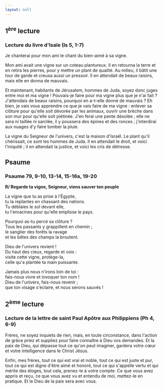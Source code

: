 ```yaml
---
layout: null
---
```

## 1<sup>ère</sup> lecture

### Lecture du livre d'Isaïe (Is 5, 1-7)

Je chanterai pour mon ami le chant du bien-aimé à sa vigne.

Mon ami avait une vigne sur un coteau plantureux. Il en retourna la terre et en retira les pierres, pour y mettre un plant de qualité. Au milieu, il bâtit une tour de garde et creusa aussi un pressoir. Il en attendait de beaux raisins, mais elle en donna de mauvais.

Et maintenant, habitants de Jérusalem, hommes de Juda, soyez donc juges entre moi et ma vigne ! Pouvais-je faire pour ma vigne plus que je n'ai fait ? J'attendais de beaux raisins, pourquoi en a-t-elle donné de mauvais ? Eh bien, je vais vous apprendre ce que je vais faire de ma vigne : enlever sa clôture pour qu'elle soit dévorée par les animaux, ouvrir une brèche dans son mur pour qu'elle soit piétinée. J'en ferai une pente désolée ; elle ne sera ni taillée ni sarclée, il y poussera des épines et des ronces ; j'interdirai aux nuages d'y faire tomber la pluie.

La vigne du Seigneur de l'univers, c'est la maison d'Israël. Le plant qu'il chérissait, ce sont les hommes de Juda. Il en attendait le droit, et voici l'iniquité ; il en attendait la justice, et voici les cris de détresse.

## Psaume

### Psaume 79, 9-10, 13-14, 15-16a, 19-20

**R/ Regarde ta vigne, Seigneur, viens sauver ton peuple**

La vigne que tu as prise à l'Égypte,  
tu la replantes en chassant des nations.  
Tu déblaies le sol devant elle,  
tu l'enracines pour qu'elle emplisse le pays.  

Pourquoi as-tu percé sa clôture ?  
Tous les passants y grappillent en chemin ;  
le sanglier des forêts la ravage  
et les bêtes des champs la broutent.  

Dieu de l'univers revient !  
Du haut des cieux, regarde et vois :  
visite cette vigne, protège-la,  
celle qu'a plantée ta main puissante.  

Jamais plus nous n'irons loin de toi :  
fais-nous vivre et invoquer ton nom !  
Dieu de l'univers, fais-nous revenir ;  
que ton visage s'éclaire, et nous serons sauvés !  

## 2<sup>ème</sup> lecture

### Lecture de la lettre de saint Paul Apôtre aux Philippiens (Ph 4, 6-9)

Frères, ne soyez inquiets de rien, mais, en toute circonstance, dans l'action de grâce priez et suppliez pour faire connaître à Dieu vos demandes. Et la paix de Dieu, qui dépasse tout ce qu'on peut imaginer, gardera votre cœur et votre intelligence dans le Christ Jésus.

Enfin, mes frères, tout ce qui est vrai et noble, tout ce qui est juste et pur, tout ce qui est digne d'être aimé et honoré, tout ce qui s'appelle vertu et qui mérite des éloges, tout cela, prenez-le à votre compte. Ce que vous avez appris et reçu, ce que vous avez vu et entendu de moi, mettez-le en pratique. Et le Dieu de la paix sera avec vous.
